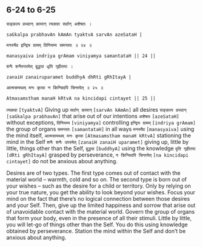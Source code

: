 ## 6-24 to 6-25


```shloka-sa
सङ्कल्प प्रभवान् कामान् त्यक्त्वा सर्वान् अशेषतः ।
```
```shloka-sa-hk
saGkalpa prabhavAn kAmAn tyaktvA sarvAn azeSataH |
```
```shloka-sa
मनस्यैव इन्द्रिय ग्रामम् विनियम्य समन्ततः ॥ २४ ॥
```
```shloka-sa-hk
manasyaiva indriya grAmam viniyamya samantataH || 24 ||
```

```shloka-sa
शनैः शनैरुपरमेत् बुद्ध्या धृति गृहीतया ।
```
```shloka-sa-hk
zanaiH zanairuparamet buddhyA dhRti gRhItayA |
```
```shloka-sa
आत्मसम्स्थम् मनः कृत्वा न किन्चिदपि चिन्तयेत् ॥ २५ ॥
```
```shloka-sa-hk
Atmasamstham manaH kRtvA na kincidapi cintayet || 25 ||
```

`त्यक्त्वा` `[tyaktvA]` Giving up `सर्वान् कामान्` `[sarvAn kAmAn]` all desires `सङ्कल्प प्रभवान्` `[saGkalpa prabhavAn]` that arise out of our intentions `अशेषतः` `[azeSataH]` without exceptions, `विनियम्य` `[viniyamya]` controlling `इन्द्रिय ग्रामम्` `[indriya grAmam]` the group of organs `समन्ततः` `[samantataH]` in all ways `मनस्यैव` `[manasyaiva]` using the mind itself,
`आत्मसम्स्थम् मनः कृत्वा` `[Atmasamstham manaH kRtvA]` stationing the mind in the Self `शनैः शनैः उपरमेत्` `[zanaiH zanaiH uparamet]` giving up, little by little, things other than the Self, `बुद्ध्या` `[buddhyA]` using the knowledge `दृति गृहीतया` `[dRti gRhItayA]` grasped by perseverance, `न किन्चिदपि चिन्तयेत्` `[na kincidapi cintayet]` do not be anxious about anything.

Desires are of two types. The first type comes out of contact with the material world – warmth, cold and so on. The second type is born out of your wishes – such as the desire for a child or territory. 
Only by relying on your true nature, you get the ability to look beyond your wishes. Focus your mind on the fact that there’s no logical connection between those desires and your Self. 
Then, give up the limited happiness and sorrow that arise out of unavoidable contact with the material world. Govern the group of organs that form your body, even in the presence of all their stimuli.
Little by little, you will let-go of things other than the Self. You do this using knowledge obtained by perseverance. Station the mind within the Self and don’t be anxious about anything.

